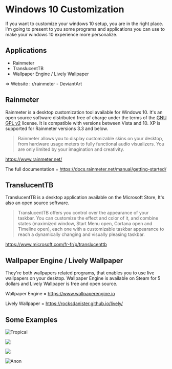 # Windows 10 Customization

If you want to customize your windows 10 setup, you are in the right place. I'm going to present to you some programs and applications you can use to make your windows 10 experience more personalize. 

## Applications

- Rainmeter
- TranslucentTB
- Wallpaper Engine / Lively Wallpaper

=> Website : r/rainmeter - DeviantArt 

## Rainmeter

Rainmeter is a desktop customization tool available for Windows 10. It's an open source software distributed free of charge under the terms of the [GNU GPL v2](https://www.gnu.org/licenses/gpl-2.0) license. It is compatible with versions between Vista and 10. XP is supported for Rainmeter versions 3.3 and below.

> Rainmeter allows you to display customizable skins on your desktop, from hardware usage meters to fully functional audio visualizers.
> You are only limited by your imagination and creativity.

https://www.rainmeter.net/

The full documentation = https://docs.rainmeter.net/manual/getting-started/

## TranslucentTB 

TranslucentTB is a desktop application available on the Microsoft Store, It's also an open source software.

> TranslucentTB offers you control over the appearance of your taskbar.  You can customize the effect and color of it, and combine states (maximized window, Start Menu open, Cortana open and Timeline open),  each one with a customizable taskbar appearance to reach a dynamically  changing and visually pleasing taskbar.

https://www.microsoft.com/fr-fr/p/translucenttb



## Wallpaper Engine / Lively Wallpaper

They're both wallpapers related programs, that enables you to use live wallpapers on your desktop. Wallpaper Engine is available on Steam for 5 dollars and Lively Wallpaper is free and open source. 

Wallpaper Engine = https://www.wallpaperengine.io

Lively Wallpaper = https://rocksdanister.github.io/lively/

## Some Examples 

![Tropical](https://preview.redd.it/lt29vjr595a41.png?width=960&crop=smart&auto=webp&s=106d2dcdbd4a268a36e5b669d5647e140f9f7082)



![](https://preview.redd.it/oreil38iu1x41.png?width=960&crop=smart&auto=webp&s=f137b86ce0fbd0f3de52e4a77dee2938bf8cadf6)



![](https://preview.redd.it/4jlhcxnw7xc51.png?width=960&crop=smart&auto=webp&s=dc2980ba677b3e1c28fa65585d51f329424029cf)



![Anon](https://external-preview.redd.it/gt_Q_ShHTM8-IL2ORqNHGVB1l6S34p-cyMUj7DomYLg.jpg?width=960&crop=smart&auto=webp&s=c7a362abb75942d108c824bed95b67757c1a1221)

